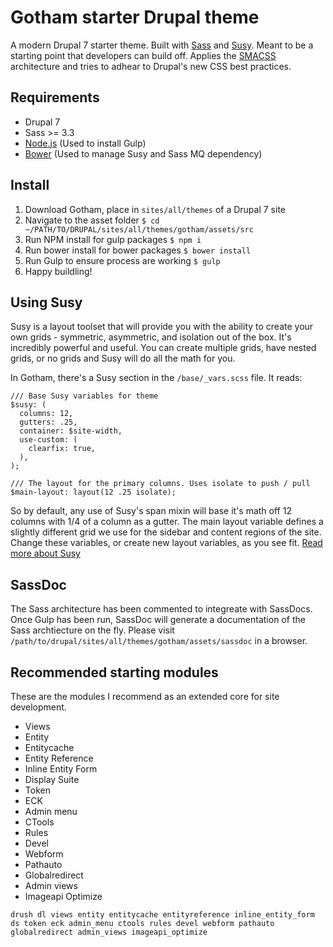 # Gotham starter Drupal theme

A modern Drupal 7 starter theme. Built with [Sass](http://sass-lang.com) and [Susy](http://susy.oddbird.net). Meant to be a starting point that developers can build off. Applies the [SMACSS](http://smacss.com) architecture and tries to adhear to Drupal's new CSS best practices.

## Requirements 

* Drupal 7
* Sass >= 3.3
* [Node.js](https://nodejs.org) (Used to install Gulp)
* [Bower](http://bower.io/#install-bower) (Used to manage Susy and Sass MQ dependency)

## Install

1. Download Gotham, place in `sites/all/themes` of a Drupal 7 site
2. Navigate to the asset folder `$ cd ~/PATH/TO/DRUPAL/sites/all/themes/gotham/assets/src`
3. Run NPM install for gulp packages `$ npm i`
4. Run bower install for bower packages `$ bower install`
5. Run Gulp to ensure process are working `$ gulp`
6. Happy buildling!


## Using Susy

Susy is a layout toolset that will provide you with the ability to create your own grids - symmetric, asymmetric, and isolation out of the box. It's incredibly powerful and useful. You can create multiple grids, have nested grids, or no grids and Susy will do all the math for you.

In Gotham, there's a Susy section in the `/base/_vars.scss` file. It reads:

```
/// Base Susy variables for theme
$susy: (
  columns: 12,
  gutters: .25,
  container: $site-width,
  use-custom: (
    clearfix: true,
  ),
);

/// The layout for the primary columns. Uses isolate to push / pull
$main-layout: layout(12 .25 isolate);
```

So by default, any use of Susy's span mixin will base it's math off 12 columns with 1/4 of a column as a gutter. The main layout variable defines a slightly different grid we use for the sidebar and content regions of the site. Change these variables, or create new layout variables, as you see fit. [Read more about Susy](http://susydocs.oddbird.net/en/latest/)

## SassDoc

The Sass architecture has been commented to integreate with SassDocs. Once Gulp has been run, SassDoc will generate a documentation of the Sass archtiecture on the fly. Please visit `/path/to/drupal/sites/all/themes/gotham/assets/sassdoc` in a browser.

## Recommended starting modules

These are the modules I recommend as an extended core for site development.

* Views
* Entity
* Entitycache
* Entity Reference
* Inline Entity Form
* Display Suite
* Token
* ECK
* Admin menu
* CTools
* Rules
* Devel
* Webform
* Pathauto
* Globalredirect
* Admin views
* Imageapi Optimize

`drush dl views entity entitycache entityreference inline_entity_form ds token eck admin_menu ctools rules devel webform pathauto globalredirect admin_views imageapi_optimize`